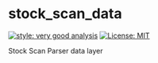 # stock_scan_data

[![style: very good analysis][very_good_analysis_badge]][very_good_analysis_link]
[![License: MIT][license_badge]][license_link]

Stock Scan Parser data layer

[license_badge]: https://img.shields.io/badge/license-MIT-blue.svg
[license_link]: https://opensource.org/licenses/MIT
[very_good_analysis_badge]: https://img.shields.io/badge/style-very_good_analysis-B22C89.svg
[very_good_analysis_link]: https://pub.dev/packages/very_good_analysis
